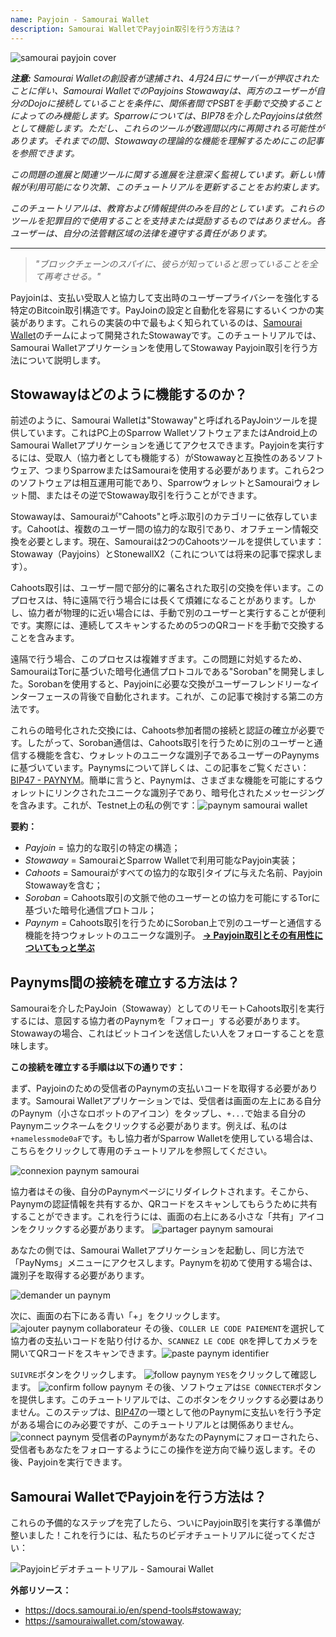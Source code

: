 ```yaml
---
name: Payjoin - Samourai Wallet
description: Samourai WalletでPayjoin取引を行う方法は？
---
```

![samourai payjoin cover](assets/cover.webp)

***注意:** Samourai Walletの創設者が逮捕され、4月24日にサーバーが押収されたことに伴い、Samourai WalletでのPayjoins Stowawayは、両方のユーザーが自分のDojoに接続していることを条件に、関係者間でPSBTを手動で交換することによってのみ機能します。Sparrowについては、BIP78を介したPayjoinsは依然として機能します。ただし、これらのツールが数週間以内に再開される可能性があります。それまでの間、Stowawayの理論的な機能を理解するためにこの記事を参照できます。*

_この問題の進展と関連ツールに関する進展を注意深く監視しています。新しい情報が利用可能になり次第、このチュートリアルを更新することをお約束します。_

_このチュートリアルは、教育および情報提供のみを目的としています。これらのツールを犯罪目的で使用することを支持または奨励するものではありません。各ユーザーは、自分の法管轄区域の法律を遵守する責任があります。_


---

> *"ブロックチェーンのスパイに、彼らが知っていると思っていることを全て再考させる。"*

Payjoinは、支払い受取人と協力して支出時のユーザープライバシーを強化する特定のBitcoin取引構造です。PayJoinの設定と自動化を容易にするいくつかの実装があります。これらの実装の中で最もよく知られているのは、[Samourai Wallet](https://samouraiwallet.com/stowaway)のチームによって開発されたStowawayです。このチュートリアルでは、Samourai Walletアプリケーションを使用してStowaway Payjoin取引を行う方法について説明します。

## Stowawayはどのように機能するのか？

前述のように、Samourai Walletは"Stowaway"と呼ばれるPayJoinツールを提供しています。これはPC上のSparrow WalletソフトウェアまたはAndroid上のSamourai Walletアプリケーションを通じてアクセスできます。Payjoinを実行するには、受取人（協力者としても機能する）がStowawayと互換性のあるソフトウェア、つまりSparrowまたはSamouraiを使用する必要があります。これら2つのソフトウェアは相互運用可能であり、SparrowウォレットとSamouraiウォレット間、またはその逆でStowaway取引を行うことができます。

Stowawayは、Samouraiが"Cahoots"と呼ぶ取引のカテゴリーに依存しています。Cahootは、複数のユーザー間の協力的な取引であり、オフチェーン情報交換を必要とします。現在、Samouraiは2つのCahootsツールを提供しています：Stowaway（Payjoins）とStonewallX2（これについては将来の記事で探求します）。

Cahoots取引は、ユーザー間で部分的に署名された取引の交換を伴います。このプロセスは、特に遠隔で行う場合には長くて煩雑になることがあります。しかし、協力者が物理的に近い場合には、手動で別のユーザーと実行することが便利です。実際には、連続してスキャンするための5つのQRコードを手動で交換することを含みます。

遠隔で行う場合、このプロセスは複雑すぎます。この問題に対処するため、SamouraiはTorに基づいた暗号化通信プロトコルである"Soroban"を開発しました。Sorobanを使用すると、Payjoinに必要な交換がユーザーフレンドリーなインターフェースの背後で自動化されます。これが、この記事で検討する第二の方法です。

これらの暗号化された交換には、Cahoots参加者間の接続と認証の確立が必要です。したがって、Soroban通信は、Cahoots取引を行うために別のユーザーと通信する機能を含む、ウォレットのユニークな識別子であるユーザーのPaynymsに基づいています。Paynymsについて詳しくは、この記事をご覧ください：[BIP47 - PAYNYM](https://planb.network/tutorials/privacy/paynym-bip47)。簡単に言うと、Paynymは、さまざまな機能を可能にするウォレットにリンクされたユニークな識別子であり、暗号化されたメッセージングを含みます。これが、Testnet上の私の例です：![paynym samourai wallet](assets/en/1.webp)

**要約：**
- _Payjoin_ = 協力的な取引の特定の構造；
- _Stowaway_ = SamouraiとSparrow Walletで利用可能なPayjoin実装；
- _Cahoots_ = Samouraiがすべての協力的な取引タイプに与えた名前、Payjoin Stowawayを含む；
- _Soroban_ = Cahoots取引の文脈で他のユーザーとの協力を可能にするTorに基づいた暗号化通信プロトコル；
- _Paynym_ = Cahoots取引を行うためにSoroban上で別のユーザーと通信する機能を持つウォレットのユニークな識別子。
[**-> Payjoin取引とその有用性についてもっと学ぶ**](https://planb.network/tutorials/privacy/payjoin)

## Paynyms間の接続を確立する方法は？

Samouraiを介したPayJoin（Stowaway）としてのリモートCahoots取引を実行するには、意図する協力者のPaynymを「フォロー」する必要があります。Stowawayの場合、これはビットコインを送信したい人をフォローすることを意味します。

**この接続を確立する手順は以下の通りです：**

まず、Payjoinのための受信者のPaynymの支払いコードを取得する必要があります。Samourai Walletアプリケーションでは、受信者は画面の左上にある自分のPaynym（小さなロボットのアイコン）をタップし、`+...`で始まる自分のPaynymニックネームをクリックする必要があります。例えば、私のは`+namelessmode0aF`です。もし協力者がSparrow Walletを使用している場合は、こちらをクリックして専用のチュートリアルを参照してください。

![connexion paynym samourai](assets/en/2.webp)

協力者はその後、自分のPaynymページにリダイレクトされます。そこから、Paynymの認証情報を共有するか、QRコードをスキャンしてもらうために共有することができます。これを行うには、画面の右上にある小さな「共有」アイコンをクリックする必要があります。
![partager paynym samourai](assets/en/1.webp)

あなたの側では、Samourai Walletアプリケーションを起動し、同じ方法で「PayNyms」メニューにアクセスします。Paynymを初めて使用する場合は、識別子を取得する必要があります。

![demander un paynym](assets/en/3.webp)

次に、画面の右下にある青い「+」をクリックします。
![ajouter paynym collaborateur](assets/en/4.webp)
その後、`COLLER LE CODE PAIEMENT`を選択して協力者の支払いコードを貼り付けるか、`SCANNEZ LE CODE QR`を押してカメラを開いてQRコードをスキャンできます。![paste paynym identifier](assets/en/5.webp)

`SUIVRE`ボタンをクリックします。
![follow paynym](assets/en/6.webp)
`YES`をクリックして確認します。
![confirm follow paynym](assets/en/7.webp)
その後、ソフトウェアは`SE CONNECTER`ボタンを提供します。このチュートリアルでは、このボタンをクリックする必要はありません。このステップは、[BIP47](https://planb.network/tutorials/privacy/paynym-bip47)の一環として他のPaynymに支払いを行う予定がある場合にのみ必要ですが、このチュートリアルとは関係ありません。
![connect paynym](assets/en/8.webp)
受信者のPaynymがあなたのPaynymにフォローされたら、受信者もあなたをフォローするようにこの操作を逆方向で繰り返します。その後、Payjoinを実行できます。

## Samourai WalletでPayjoinを行う方法は？

これらの予備的なステップを完了したら、ついにPayjoin取引を実行する準備が整いました！これを行うには、私たちのビデオチュートリアルに従ってください：

![Payjoinビデオチュートリアル - Samourai Wallet](https://youtu.be/FXW6XZim0ww?si=EXalYwK1t9DT48aE)

**外部リソース：**
- https://docs.samourai.io/en/spend-tools#stowaway;
- https://samouraiwallet.com/stowaway.